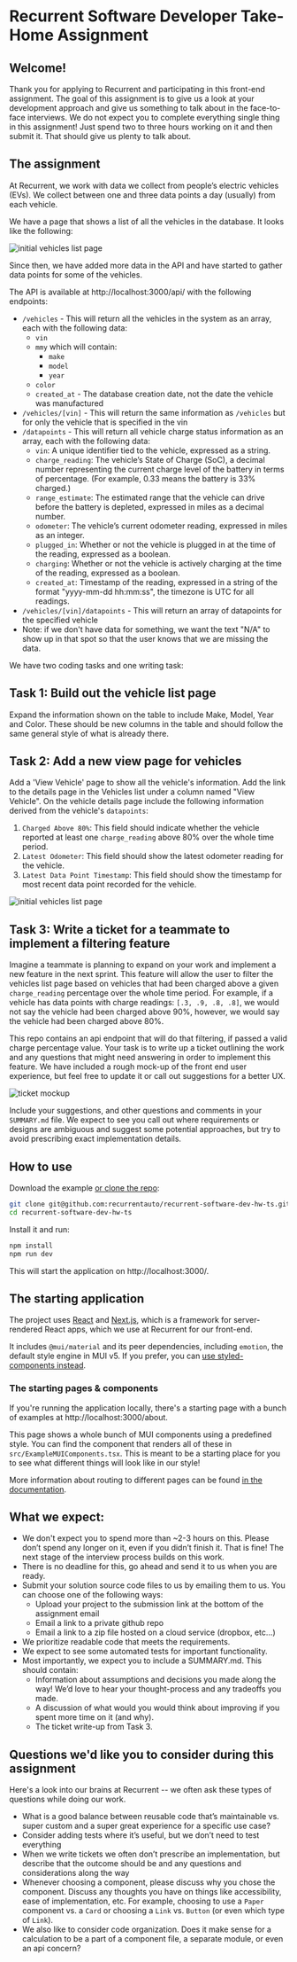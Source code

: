 # Recurrent Software Developer Take-Home Assignment

## Welcome!

Thank you for applying to Recurrent and participating in this front-end assignment.
The goal of this assignment is to give us a look at your development approach and
give us something to talk about in the face-to-face interviews. We do not expect
you to complete everything single thing in this assignment! Just spend two to three
hours working on it and then submit it. That should give us plenty to talk about.

## The assignment

At Recurrent, we work with data we collect from people’s electric vehicles
(EVs). We collect between one and three data points a day (usually)
from each vehicle.

We have a page that shows a list of all the vehicles in the database.
It looks like the following:

![initial vehicles list page](vehicles-list.png)

Since then, we have added more data in the API and have started to gather data
points for some of the vehicles.

The API is available at http://localhost:3000/api/ with the following endpoints:

- `/vehicles` - This will return all the vehicles in the system as an array, each with the following data:
  - `vin`
  - `mmy` which will contain:
    - `make`
    - `model`
    - `year`
  - `color`
  - `created_at` - The database creation date, not the date the vehicle was manufactured
- `/vehicles/[vin]` - This will return the same information as `/vehicles` but for only the vehicle that is specified in the vin
- `/datapoints` - This will return all vehicle charge status information as an array, each with the following data:
  - `vin`: A unique identifier tied to the vehicle, expressed as a
    string.
  - `charge_reading`: The vehicle’s State of Charge (SoC), a decimal number
    representing the current charge level of the battery in terms of percentage.
    (For example, 0.33 means the battery is 33% charged.)
  - `range_estimate`: The estimated range that the vehicle can drive before the
    battery is depleted, expressed in miles as a decimal number.
  - `odometer`: The vehicle’s current odometer reading, expressed in miles as an
    integer.
  - `plugged_in`: Whether or not the vehicle is plugged in at the time of the
    reading, expressed as a boolean.
  - `charging`: Whether or not the vehicle is actively charging at the time of
    the reading, expressed as a boolean.
  - `created_at`: Timestamp of the reading, expressed in a string of the format
    "yyyy-mm-dd hh:mm:ss", the timezone is UTC for all readings.
- `/vehicles/[vin]/datapoints` - This will return an array of datapoints for the specified vehicle
- Note: if we don't have data for something, we want the text "N/A" to show up in that spot so that
  the user knows that we are missing the data.

We have two coding tasks and one writing task:

## Task 1: Build out the vehicle list page

Expand the information shown on the table to include Make, Model, Year and Color.
These should be new columns in the table and should follow the same general style
of what is already there.

## Task 2: Add a new view page for vehicles

Add a 'View Vehicle' page to show all the vehicle's information. Add the link
to the details page in the Vehicles list under a column named "View Vehicle".
On the vehicle details page include the following information derived from the
vehicle's `datapoints`:

1.  `Charged Above 80%`: This field should indicate whether the vehicle
    reported at least one `charge_reading` above 80% over the whole time
    period.
2.  `Latest Odometer`: This field should show the latest odometer reading for
    the vehicle.
3.  `Latest Data Point Timestamp`: This field should show the timestamp for
    most recent data point recorded for the vehicle.

![initial vehicles list page](details-page.png)

## Task 3: Write a ticket for a teammate to implement a filtering feature

Imagine a teammate is planning to expand on your work and implement a new
feature in the next sprint. This feature will allow the user to filter the
vehicles list page based on vehicles that had been charged above a given
`charge_reading` percentage over the whole time period. For example, if a
vehicle has data points with charge readings: `[.3, .9, .8, .8]`, we would not
say the vehicle had been charged above 90%, however, we would say the vehicle
had been charged above 80%.

This repo contains an api endpoint that will do that filtering, if passed a
valid charge percentage value. Your task is to write up a ticket outlining the
work and any questions that might need answering in order to implement this
feature. We have included a rough mock-up of the front end user experience,
but feel free to update it or call out suggestions for a better UX.

![ticket mockup](ticket-mockup.png)

Include your suggestions, and other questions and comments in your `SUMMARY.md`
file. We expect to see you call out where requirements or designs are ambiguous
and suggest some potential approaches, but try to avoid prescribing exact
implementation details.

## How to use

Download the example [or clone the repo](https://github.com/recurrentauto/recurrent-software-dev-hw-ts):

<!-- #default-branch-switch -->

```sh
git clone git@github.com:recurrentauto/recurrent-software-dev-hw-ts.git
cd recurrent-software-dev-hw-ts
```

Install it and run:

```sh
npm install
npm run dev
```

This will start the application on http://localhost:3000/.

## The starting application

The project uses [React](https://reactjs.org/docs/getting-started.html) and [Next.js](https://github.com/vercel/next.js), which is a framework for server-rendered React apps, which we use at Recurrent for our front-end.

It includes `@mui/material` and its peer dependencies, including `emotion`, the default style engine in MUI v5. If you prefer, you can [use styled-components instead](https://mui.com/guides/interoperability/#styled-components).

### The starting pages & components

If you're running the application locally, there's a starting page with a bunch
of examples at http://localhost:3000/about.

This page shows a whole bunch of MUI components using a predefined style. You
can find the component that renders all of these in
`src/ExampleMUIComponents.tsx`. This is meant to be a starting place for you to
see what different things will look like in our style!

More information about routing to different pages can be found [in the documentation](https://mui.com/guides/routing/#next-js).

## What we expect:

- We don't expect you to spend more than ~2-3 hours on this. Please don’t
  spend any longer on it, even if you didn’t finish it. That is fine! The next
  stage of the interview process builds on this work.
- There is no deadline for this, go ahead and send it to us when you are
  ready.
- Submit your solution source code files to us by emailing them to us. You can
  choose one of the following ways:
  - Upload your project to the submission link at the bottom of the assignment email
  - Email a link to a private github repo
  - Email a link to a zip file hosted on a cloud service (dropbox, etc…)
- We prioritize readable code that meets the requirements.
- We expect to see some automated tests for important functionality.
- Most importantly, we expect you to include a SUMMARY.md. This should contain:
  - Information about assumptions and decisions you made along the way! We’d
    love to hear your thought-process and any tradeoffs you made.
  - A discussion of what would you would think about improving if you spent
    more time on it (and why).
  - The ticket write-up from Task 3.

## Questions we'd like you to consider during this assignment

Here's a look into our brains at Recurrent -- we often ask these types of
questions while doing our work.

- What is a good balance between reusable code that’s maintainable vs. super
  custom and a super great experience for a specific use case?
- Consider adding tests where it’s useful, but we don’t need to test
  everything
- When we write tickets we often don’t prescribe an implementation, but
  describe that the outcome should be and any questions and considerations
  along the way
- Whenever choosing a component, please discuss why you chose the component.
  Discuss any thoughts you have on things like accessibility, ease of
  implementation, etc. For example, choosing to use a `Paper` component vs. a
  `Card` or choosing a `Link` vs. `Button` (or even which type of `Link`).
- We also like to consider code organization. Does it make sense for a
  calculation to be a part of a component file, a separate module, or even an
  api concern?
